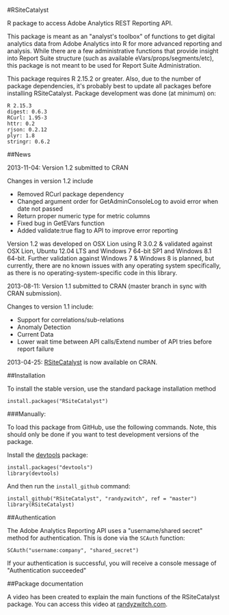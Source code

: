 #RSiteCatalyst

R package to access Adobe Analytics REST Reporting API. 

This package is meant as an "analyst's toolbox" of functions to get digital analytics data from Adobe Analytics into R for more advanced reporting and analysis. While there are a few administrative functions that provide insight into Report Suite structure (such as available eVars/props/segments/etc), this package is not meant to be used for Report Suite Administration.

This package requires R 2.15.2 or greater. Also, due to the number of package dependencies, it's probably best to update all packages before installing RSiteCatalyst.  Package development was done (at minimum) on:

	R 2.15.3
	digest: 0.6.3
	RCurl: 1.95-3
	httr: 0.2
	rjson: 0.2.12
	plyr: 1.8
	stringr: 0.6.2

##News

2013-11-04: Version 1.2 submitted to CRAN

Changes in version 1.2 include
- Removed RCurl package dependency
- Changed argument order for GetAdminConsoleLog to avoid error when date not passed
- Return proper numeric type for metric columns
- Fixed bug in GetEVars function
- Added validate:true flag to API to improve error reporting

Version 1.2 was developed on OSX Lion using R 3.0.2 & validated against OSX Lion, Ubuntu 12.04 LTS and Windows 7 64-bit SP1 and Windows 8.1 64-bit. Further validation against Windows 7 & Windows 8 is planned, but currently, there are no known issues with any operating system specifically, as there is no operating-system-specific code in this library.

2013-08-11:  Version 1.1 submitted to CRAN (master branch in sync with CRAN submission).

Changes to version 1.1 include:
- Support for correlations/sub-relations
- Anomaly Detection
- Current Data
- Lower wait time between API calls/Extend number of API tries before report failure

2013-04-25:  [RSiteCatalyst](http://cran.r-project.org/web/packages/RSiteCatalyst/) is now available on CRAN.


##Installation

To install the stable version, use the standard package installation method

	install.packages("RSiteCatalyst")

###Manually:

To load this package from GitHub, use the following commands. Note, this should only be done if you want to test development versions of the package.

Install the [devtools](https://github.com/hadley/devtools) package:

  	install.packages("devtools")
	library(devtools)

And then run the `install_github` command:

	install_github("RSiteCatalyst", "randyzwitch", ref = "master")
	library(RSiteCatalyst)

##Authentication

The Adobe Analytics Reporting API uses a "username/shared secret" method for authentication. This is done via the `SCAuth` function:

	SCAuth("username:company", "shared_secret")
	
If your authentication is successful, you will receive a console message of "Authentication succeeded"
	
##Package documentation

A video has been created to explain the main functions of the RSiteCatalyst package. You can access this video at [randyzwitch.com](http://randyzwitch.com/rsitecatalyst/).
